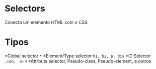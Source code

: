 # Selectors

Conecta um elemento HTML com o CSS

# Tipos 

*Global selector `*`
*Element/Type selector `h1, h2, p, div`
*ID Selector `.red, .m-4`
*Attrbute selector, Pseudo-class, Pseudo-element, e outros